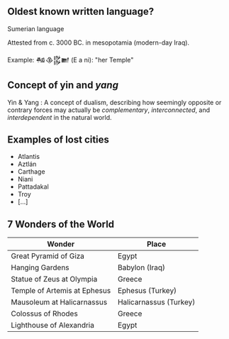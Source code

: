 ## Oldest known written language?

Sumerian language

Attested from c. 3000 BC. in mesopotamia (modern-day Iraq).

Example: 𒄀𒆠𒌵𒆤  (E a ni): "her Temple"

## Concept of **yin** and _yang_

Yin & Yang
: A concept of dualism, describing how seemingly opposite or contrary forces
may actually be _complementary_, _interconnected_, and _interdependent_ in the
natural world.

## Examples of lost cities

- Atlantis
- Aztlán
- Carthage
- Niani
- Pattadakal
- Troy
- [...]

## 7 Wonders of the World

| **Wonder**                   | **Place**              |
| ---------------------------- | ---------------------- |
| Great Pyramid of Giza        | Egypt                  |
| Hanging Gardens              | Babylon (Iraq)         |
| Statue of Zeus at Olympia    | Greece                 |
| Temple of Artemis at Ephesus | Ephesus (Turkey)       |
| Mausoleum at Halicarnassus   | Halicarnassus (Turkey) |
| Colossus of Rhodes           | Greece                 |
| Lighthouse of Alexandria     | Egypt                  |
